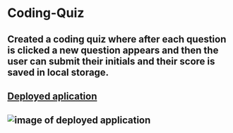 # Coding-Quiz
## Created a coding quiz where after each question is clicked a new question appears and then the user can submit their initials and their score is saved in local storage. 

## [Deployed aplication](https://jeanette-ralph.github.io/Coding-Quiz/)
## ![image of deployed application](deployed-app.png "Screenshot of Deployed Application")
